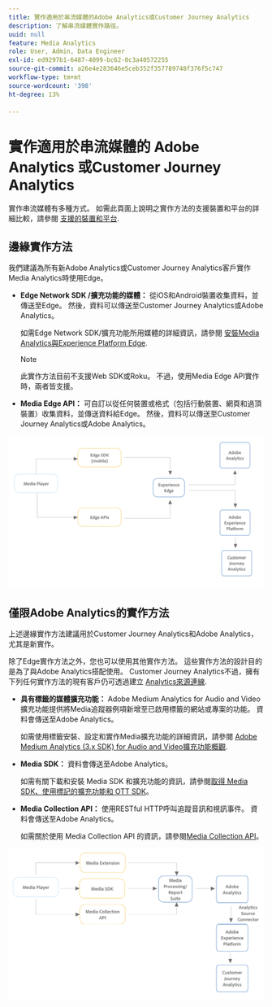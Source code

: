 ```yaml
---
title: 實作適用於串流媒體的Adobe Analytics或Customer Journey Analytics
description: 了解串流媒體實作路徑。
uuid: null
feature: Media Analytics
role: User, Admin, Data Engineer
exl-id: ed9297b1-6487-4099-bc62-0c3a40572255
source-git-commit: a26e4e283646e5ceb352f357789748f376f5c747
workflow-type: tm+mt
source-wordcount: '398'
ht-degree: 13%

---
```


# 實作適用於串流媒體的 Adobe Analytics 或Customer Journey Analytics

實作串流媒體有多種方式。 如需此頁面上說明之實作方法的支援裝置和平台的詳細比較，請參閱 [支援的裝置和平台](/help/getting-started/supported-devices.md).

## 邊緣實作方法

我們建議為所有新Adobe Analytics或Customer Journey Analytics客戶實作Media Analytics時使用Edge。

* **Edge Network SDK /擴充功能的媒體：** 從iOS和Android裝置收集資料，並傳送至Edge。 然後，資料可以傳送至Customer Journey Analytics或Adobe Analytics。

  如需Edge Network SDK/擴充功能所用媒體的詳細資訊，請參閱 [安裝Media Analytics與Experience Platform Edge](/help/implementation/edge/implementation-edge.md).

  >[!NOTE]
  >
  >此實作方法目前不支援Web SDK或Roku。 不過，使用Media Edge API實作時，兩者皆支援。

* **Media Edge API：** 可自訂以從任何裝置或格式（包括行動裝置、網頁和過頂裝置）收集資料，並傳送資料給Edge。 然後，資料可以傳送至Customer Journey Analytics或Adobe Analytics。

  <!-- For more information about the Media Edge API, see (link to John's docs when they're ready) -->

![CJA 工作流程](assets/cja-implementation.png)

## 僅限Adobe Analytics的實作方法

上述邊緣實作方法建議用於Customer Journey Analytics和Adobe Analytics，尤其是新實作。

除了Edge實作方法之外，您也可以使用其他實作方法。 這些實作方法的設計目的是為了與Adobe Analytics搭配使用。 Customer Journey Analytics不過，擁有下列任何實作方法的現有客戶仍可透過建立 [Analytics來源連線](https://experienceleague.adobe.com/docs/experience-platform/sources/ui-tutorials/create/adobe-applications/analytics.html?lang=zh-Hant).

* **具有標籤的媒體擴充功能：** Adobe Medium Analytics for Audio and Video擴充功能提供將Media追蹤器例項新增至已啟用標籤的網站或專案的功能。 資料會傳送至Adobe Analytics。

  如需使用標籤安裝、設定和實作Media擴充功能的詳細資訊，請參閱 [Adobe Medium Analytics (3.x SDK) for Audio and Video擴充功能概觀](https://experienceleague.adobe.com/docs/experience-platform/tags/extensions/client/media-analytics-3x/overview.html).

* **Media SDK：**  資料會傳送至Adobe Analytics。

  如需有關下載和安裝 Media SDK 和擴充功能的資訊，請參閱[取得 Media SDK、使用標記的擴充功能和 OTT SDK](/help/getting-started/download-sdks.md)。

* **Media Collection API：** 使用RESTful HTTP呼叫追蹤音訊和視訊事件。 資料會傳送至Adobe Analytics。

  如需關於使用 Media Collection API 的資訊，請參閱[Media Collection API](media-collection-api/mc-api-overview.md)。


![Analytics工作流程](assets/analytics-implementation.png)

<!--
(Not sure if we need the following paragraph and graphic. Paragraph is somewhat redundant with the intro paragraph of this article)
Choose the implementation method depending on the supported platforms. Some players are not supported by the Media SDKs or the Adobe Experience Platform Media Extensions. The Media Collection APIs provide a way to support those players. For information on supported devices, see [Supported devices and platforms](/help/getting-started/supported-devices.md).

![Media Flow](media-sdk/assets/choose-media-flow2.png)
-->
